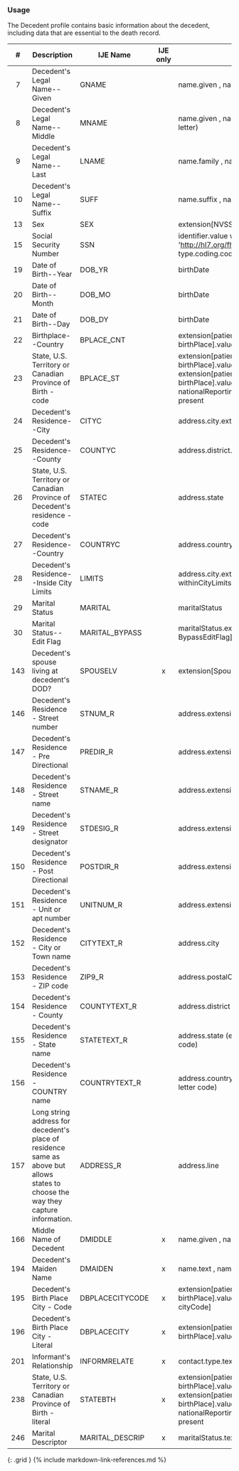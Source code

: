 ### Usage
The Decedent profile contains basic information about the decedent, including data that are essential to the death record.

| **#** |  **Description**   |  **IJE Name**   | IJE only |  **Field**  |  **Type**  | **Value Set**  |
| :---------: | ------------- | ------------ | :----------: |---------- | -------- | -------- |
| 7 | Decedent's Legal Name--Given  | GNAME| |name.given , name.use = official | string |  |
| 8 | Decedent's Legal Name--Middle | MNAME| |name.given , name.use = official (first letter) | string |  |
| 9 | Decedent's Legal Name--Last | LNAME| |name.family , name.use = official | string |  |
| 10 | Decedent's Legal Name--Suffix | SUFF| |name.suffix , name.use = official | string |  |
| 13 | Sex | SEX| |extension[NVSS-SexAtDeath]  | codeable | [AdministrativeGenderVS] |
| 15 | Social Security Number | SSN| |identifier.value where system = 'http://hl7.org/fhir/sid/us-ssn and type.coding.code="SB" | string |  |
| 19 | Date of Birth--Year | DOB_YR| |birthDate | dateTime | See [PartialDatesAndTimes] |
| 20 | Date of Birth--Month | DOB_MO| |birthDate | dateTime | See [PartialDatesAndTimes] |
| 21 | Date of Birth--Day | DOB_DY| |birthDate | dateTime | See [PartialDatesAndTimes] |
| 22 | Birthplace--Country | BPLACE_CNT| |extension[patient-birthPlace].value[x].country  | string | [BirthplaceCountryVS] |
| 23 | State, U.S. Territory or Canadian Province of Birth - code | BPLACE_ST| |extension[patient-birthPlace].value[x].state or extension[patient-birthPlace].value[x].state.extension[ nationalReportingJurisdictionId] if present  | string | [JurisdictionsProvincesVS] |
| 24 | Decedent's Residence--City | CITYC| |address.city.extension[cityCode] | string | see [CityCodes] |
| 25 | Decedent's Residence--County | COUNTYC| |address.district.extension[countyCode] | string | see [CountyCodes] |
| 26 | State, U.S. Territory or Canadian Province of Decedent's residence - code | STATEC| |address.state | string | [StatesTerritoriesProvincesVS] |
| 27 | Decedent's Residence--Country | COUNTRYC| |address.country | string | [ResidenceCountryVS] |
| 28 | Decedent's Residence--Inside City Limits | LIMITS| |address.city.extension[ withinCityLimits]  | codeable | [YesNoUnknownVS] |
| 29 | Marital Status | MARITAL| |maritalStatus | codeable |  [MaritalStatusVS] |
| 30 | Marital Status--Edit Flag | MARITAL_BYPASS| |maritalStatus.extension[ BypassEditFlag]  | codeable | [EditBypass0124VS] |
| 143 | Decedent's spouse living at decedent's DOD? | SPOUSELV| x|extension[SpounseAlive]  | codeable |  [YesNoUnknownNotApplicableVS] |
| 146 | Decedent's Residence - Street number | STNUM_R| |address.extension[stnum] | string |  |
| 147 | Decedent's Residence - Pre Directional | PREDIR_R| |address.extension[predir] | string |  |
| 148 | Decedent's Residence - Street name | STNAME_R| |address.extension[stname] | string |  |
| 149 | Decedent's Residence - Street designator | STDESIG_R| |address.extension[stdesig] | string |  |
| 150 | Decedent's Residence - Post Directional | POSTDIR_R| |address.extension[postdir] | string |  |
| 151 | Decedent's Residence - Unit or apt number | UNITNUM_R| |address.extension[unitnum] | string |  |
| 152 | Decedent's Residence - City or Town name | CITYTEXT_R| |address.city | string |  |
| 153 | Decedent's Residence - ZIP code | ZIP9_R| |address.postalCode | string |  |
| 154 | Decedent's Residence - County | COUNTYTEXT_R| |address.district | string |  |
| 155 | Decedent's Residence - State name | STATETEXT_R | |address.state (expanded from 2 letter code) | string |  |
| 156 | Decedent's Residence - COUNTRY name | COUNTRYTEXT_R| |address.country (expanded from 2 letter code) | string |  |
| 157 | Long string address for decedent's place of residence same as above but allows states to choose the way they capture information. | ADDRESS_R| |address.line | string |  |
| 166 | Middle Name of Decedent  | DMIDDLE| x|name.given , name.use = official | string |  |
| 194 | Decedent's Maiden Name | DMAIDEN| x|name.text , name.use=maiden | string |  |
| 195 | Decedent's Birth Place City - Code | DBPLACECITYCODE| x|extension[patient-birthPlace].value[x].city.extension[ cityCode] | integer | see [CityCodes] |
| 196 | Decedent's Birth Place City - Literal | DBPLACECITY| x|extension[patient-birthPlace].value[x].city | string |  |
| 201 | Informant's Relationship | INFORMRELATE| x|contact.type.text  | string (30 characters) |  |
| 238 | State, U.S. Territory or Canadian Province of Birth - literal | STATEBTH| x|extension[patient-birthPlace].value[x].state or extension[patient-birthPlace].value[x].state.extension[ nationalReportingJurisdictionId] if present  | string | Expanded from coded value |
| 246 | Marital Descriptor | MARITAL_DESCRIP| x|maritalStatus.text  | string |  |
{: .grid }
{% include markdown-link-references.md %}
